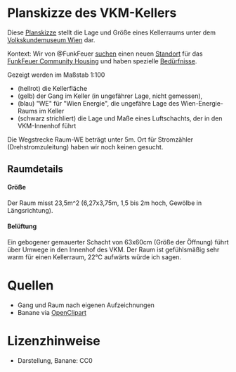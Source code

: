 # Planskizze des VKM-Kellers

Diese [Planskizze](https://github.com/aaaaalbert/funkfeuer-sachen/blob/master/vkmkeller/planskizze_keller_vkm.pdf)
stellt die Lage und Größe eines Kellerraums unter dem
[Volkskundemuseum Wien](https://volkskundemuseum.at/) dar.

Kontext: Wir von @FunkFeuer
[suchen](https://wiki.funkfeuer.at/wiki/Projekte/Housing/Umzug)
einen neuen [Standort](https://wiki.funkfeuer.at/wiki/Vorschl%C3%A4ge_Locations)
für das [FunkFeuer Community Housing](https://housing.funkfeuer.at/)
und haben spezielle [Bedürfnisse](https://wiki.funkfeuer.at/wiki/Krypta-Fakten).

Gezeigt werden im Maßstab 1:100
* (hellrot) die Kellerfläche
* (gelb) der Gang im Keller (in ungefährer Lage, nicht gemessen),
* (blau) "WE" für "Wien Energie", die ungefähre Lage des Wien-Energie-Raums im Keller
* (schwarz strichliert) die Lage und Maße eines Luftschachts, der in den VKM-Innenhof führt

Die Wegstrecke Raum-WE beträgt unter 5m.
Ort für Stromzähler (Drehstromzuleitung) haben wir noch keinen gesucht.


## Raumdetails

#### Größe
Der Raum misst 23,5m^2 (6,27x3,75m, 1,5 bis 2m hoch, Gewölbe in Längsrichtung).

#### Belüftung
Ein gebogener gemauerter Schacht von 63x60cm (Größe der Öffnung) führt über Umwege in den Innenhof des VKM. Der Raum ist gefühlsmäßig sehr warm für einen Kellerraum, 22°C aufwärts würde ich sagen.


# Quellen
* Gang und Raum nach eigenen Aufzeichnungen
* Banane via [OpenClipart](https://openclipart.org/detail/314951/banana-2)

# Lizenzhinweise
* Darstellung, Banane: CC0

